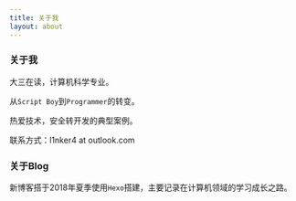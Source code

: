 ```yaml
---
title: 关于我
layout: about
---
```


### 关于我

大三在读，计算机科学专业。

从`Script Boy`到`Programmer`的转变。

热爱技术，安全转开发的典型案例。

联系方式：l1nker4 at outlook.com



### 关于Blog

新博客搭于2018年夏季使用`Hexo`搭建，主要记录在计算机领域的学习成长之路。


